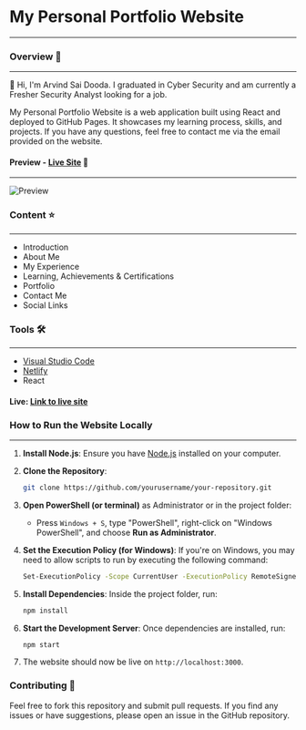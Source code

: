 # My Personal Portfolio Website
---
### Overview 🔗
---
👋 Hi, I'm Arvind Sai Dooda. I graduated in Cyber Security and am currently a Fresher Security Analyst looking for a job.

My Personal Portfolio Website is a web application built using React and deployed to GitHub Pages. It showcases my learning process, skills, and projects. If you have any questions, feel free to contact me via the email provided on the website.

#### Preview - [Live Site](https://) 🚩
---
![Preview](src/assets/portfolio2.jpg "Live Site")

### Content ⭐
---
- Introduction
- About Me
- My Experience
- Learning, Achievements & Certifications
- Portfolio
- Contact Me
- Social Links

### Tools 🛠️
---
- [Visual Studio Code](https://code.visualstudio.com/)
- [Netlify](https://www.netlify.com/)
- React

#### Live: [Link to live site](https://)

### How to Run the Website Locally
---
1. **Install Node.js**: Ensure you have [Node.js](https://nodejs.org/) installed on your computer.

2. **Clone the Repository**:
    ```bash
    git clone https://github.com/yourusername/your-repository.git
    ```

3. **Open PowerShell (or terminal)** as Administrator or in the project folder:
    - Press `Windows + S`, type "PowerShell", right-click on "Windows PowerShell", and choose **Run as Administrator**.
  
4. **Set the Execution Policy (for Windows)**:
    If you're on Windows, you may need to allow scripts to run by executing the following command:
    ```bash
    Set-ExecutionPolicy -Scope CurrentUser -ExecutionPolicy RemoteSigned
    ```

5. **Install Dependencies**:
    Inside the project folder, run:
    ```bash
    npm install
    ```

6. **Start the Development Server**:
    Once dependencies are installed, run:
    ```bash
    npm start
    ```

7. The website should now be live on `http://localhost:3000`.

### Contributing 🤝
Feel free to fork this repository and submit pull requests. If you find any issues or have suggestions, please open an issue in the GitHub repository.


